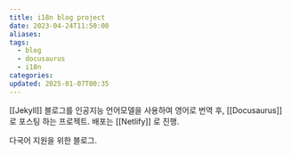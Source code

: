 ```yaml
---
title: i18n blog project
date: 2023-04-24T11:50:00
aliases: 
tags:
  - blog
  - docusaurus
  - i18n
categories: 
updated: 2025-01-07T00:35
---
```


[[Jekyll]] 블로그를 인공지능 언어모델을 사용하여 영어로 번역 후, [[Docusaurus]] 로 포스팅 하는 프로젝트. 배포는 [[Netlify]] 로 진행.

다국어 지원을 위한 블로그.
